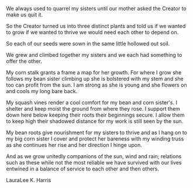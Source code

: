 We always used to quarrel
my sisters
until our mother
asked the Creator
to make us quit it.

So the Creator
turned us into
three distinct plants
and told us
if we wanted to grow
if we wanted to thrive
we would need
each other
to depend on.

So each of our seeds
were sown
in the same little
hollowed out soil.

We grew and climbed
together
my sisters
and we each had something
to offer the other.

My corn stalk
grants a frame
a map for her growth.
For where I grow
she follows
my bean sister
climbing up
she is bolstered
with my stem
and she too
can profit from the sun.
I am strong as she is young
and she flowers on and cools
my long bare back.

My squash vines render
a cool comfort
for my bean and corn sister's.
I shelter and keep moist
the ground
from where they rose.
I support them
down here below
keeping their roots
their beginnings secure.
I allow them to keep high
their shadowed distance
for my work
is still seen by the sun.

My bean roots
give nourishment
for my sisters to thrive
and as I hang on
to my big corn sister
I cover and protect
her bareness
with my winding truss
as she continues her rise
and her direction
I hinge upon.

And as we grow unitedly
companions
of the sun, wind and rain;
relations such as these
while not the most reliable
we have survived
with our lives entwined
in a balance
of service to each other
and then others.

LauraLee K. Harris